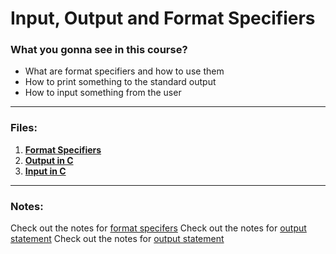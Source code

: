 # Input, Output and Format Specifiers

### What you gonna see in this course?
- What are format specifiers and how to use them
- How to print something to the standard output
- How to input something from the user

---

### Files:
1. [**Format Specifiers**](Code/format_specifiers.c)
2. [**Output in C**](Code/output.c)
3. [**Input in C**](Code/input.c)

---

### Notes:
Check out the notes for [format specifers](Notes/Format%20Specifiers.md)
Check out the notes for [output statement](Notes/Output.md)
Check out the notes for [output statement](Notes/Input.md)
